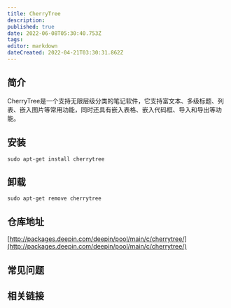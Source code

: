 ```yaml
---
title: CherryTree
description: 
published: true
date: 2022-06-08T05:30:40.753Z
tags: 
editor: markdown
dateCreated: 2022-04-21T03:30:31.862Z
---
```


## 简介

CherryTree是一个支持无限层级分类的笔记软件，它支持富文本、多级标题、列表、嵌入图片等常用功能，同时还具有嵌入表格、嵌入代码框、导入和导出等功能。

## 安装

`sudo apt-get install cherrytree`

## 卸载

`sudo apt-get remove cherrytree`

## 仓库地址

[http://packages.deepin.com/deepin/pool/main/c/cherrytree/](http://packages.deepin.com/deepin/pool/main/c/cherrytree/)

## 常见问题

## 相关链接
